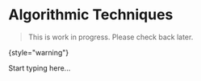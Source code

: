 # Algorithmic Techniques

> This is work in progress. Please check back later.
> 
{style="warning"}

Start typing here...